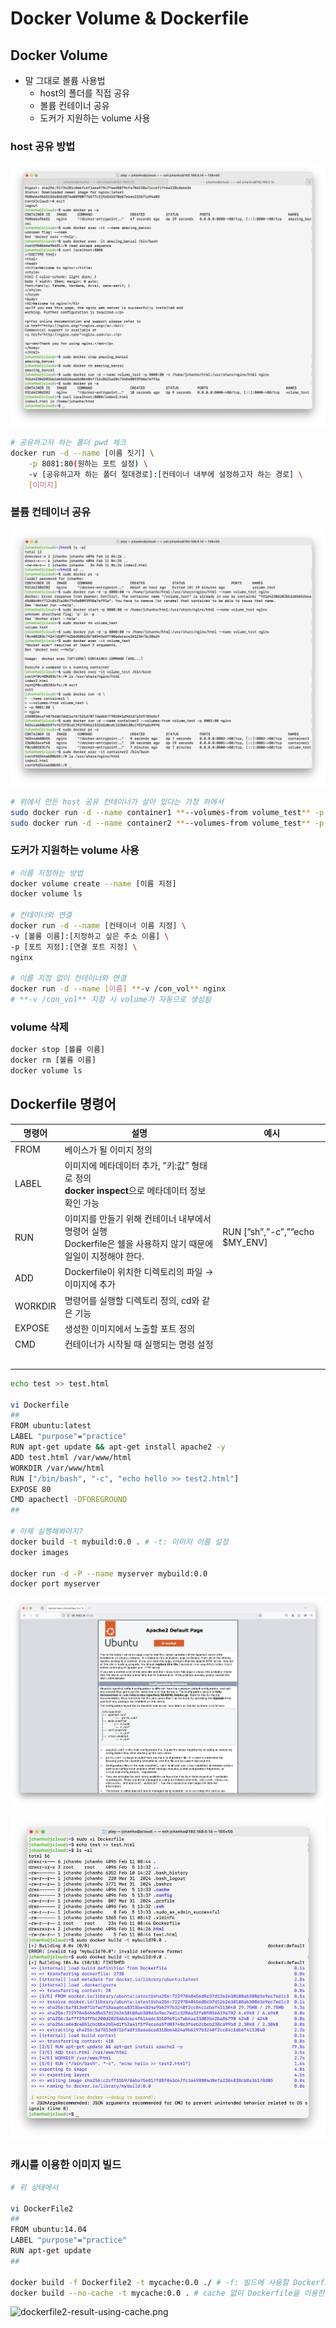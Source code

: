 # Docker Volume & Dockerfile

## Docker Volume

- 말 그대로 볼륨 사용법
    - host의 폴더를 직접 공유
    - 볼륨 컨테이너 공유
    - 도커가 지원하는 volume 사용

### host 공유 방법

![host-volume.png](/media/host-volume.png)

```bash
# 공유하고자 하는 폴더 pwd 체크
docker run -d --name [이름 짓기] \
	-p 8081:80(원하는 포트 설정) \
	-v [공유하고자 하는 폴더 절대경로]:[컨테이너 내부에 설정하고자 하는 경로] \
	[이미지]
```

### 볼륨 컨테이너 공유

![volume-container.png](/media/volume-container.png)

```bash
# 위에서 만든 host 공유 컨테이너가 살아 있다는 가정 하에서
sudo docker run -d --name container1 **--volumes-from volume_test** -p 8001:80 nginx
sudo docker run -d --name container2 **--volumes-from volume_test** -p 8002:80 nginx
```

### 도커가 지원하는 volume 사용

```bash
# 이름 지정하는 방법
docker volume create --name [이름 지정]
docker volume ls

# 컨테이너와 연결
docker run -d --name [컨테이너 이름 지정] \
-v [볼륨 이름]:[지정하고 싶은 주소 이름] \
-p [포트 지정]:[연결 포트 지정] \
nginx

# 이름 지정 없이 컨테이너와 연결
docker run -d --name [이름] **-v /con_vol** nginx
# **-v /con_vol** 지정 시 volume가 자동으로 생성됨
```

### volume 삭제

```bash
docker stop [볼륨 이름]
docker rm [볼륨 이름]
docker volume ls
```

## Dockerfile 명령어

| 명령어 | 설명 | 예시 |
| --- | --- | --- |
| FROM | 베이스가 될 이미지 정의 |  |
| LABEL | 이미지에 메타데이터 추가, ”키:값” 형태로 정의<br>**docker inspect**으로 메타데이터 정보 확인 가능 |  |
| RUN | 이미지를 만들기 위해 컨테이너 내부에서 명령어 실행<br> Dockerfile은 쉘을 사용하지 않기 때문에 일일이 지정해야 한다. | RUN [”sh”,”-c”,””echo $MY_ENV] |
| ADD | Dockerfile이 위치한 디렉토리의 파일 → 이미지에 추가 |  |
| WORKDIR | 명령어를 실행할 디렉토리 정의, cd와 같은 기능 |  |
| EXPOSE | 생성한 이미지에서 노출할 포트 정의 |  |
| CMD | 컨테이너가 시작될 때 실행되는 명령 설정 |  |
|  |  |  |
|  |  |  |
|  |  |  |
|  |  |  |
|  |  |  |

```bash
echo test >> test.html

vi Dockerfile
##
FROM ubuntu:latest
LABEL "purpose"="practice"
RUN apt-get update && apt-get install apache2 -y
ADD test.html /var/www/html
WORKDIR /var/www/html
RUN ["/bin/bash", "-c", "echo hello >> test2.html"]
EXPOSE 80
CMD apachectl -DFOREGROUND
##

# 이제 실행해봐야지?
docker build -t mybuild:0.0 . # -t: 이미지 이름 설정
docker images

docker run -d -P --name myserver mybuild:0.0
docker port myserver
```

![dockerfile-result.png](/media/dockerfile-result.png)

![dockerfile-result2.png](/media/dockerfile-result2.png)

### 캐시를 이용한 이미지 빌드

```bash
# 위 상태에서

vi DockerFile2
##
FROM ubuntu:14.04
LABEL "purpose"="practice"
RUN apt-get update
##

docker build -f Dockerfile2 -t mycache:0.0 ./ # -f: 빌드에 사용할 Dockerfile 지정RUN
docker build --no-cache -t mycache:0.0 . # cache 없이 Dockerfile을 이용한 이미지 빌드

```

![dockerfile2-result-using-cache.png](/media/dockerfile2-result-using-cache.png)

